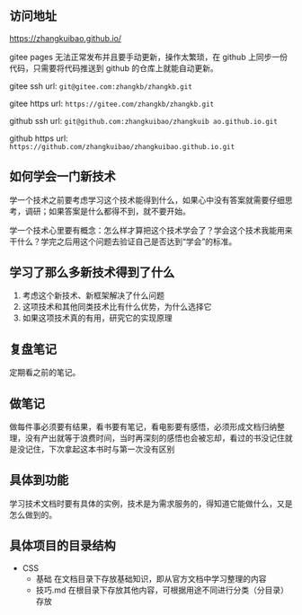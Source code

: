 <author-info date="1631093784752"></author-info>

## 访问地址

https://zhangkuibao.github.io/

gitee pages 无法正常发布并且要手动更新，操作太繁琐，在 github 上同步一份代码，只需要将代码推送到 github 的仓库上就能自动更新。

gitee ssh url: `git@gitee.com:zhangkb/zhangkb.git`

gitee https url: `https://gitee.com/zhangkb/zhangkb.git`

github ssh url: `git@github.com:zhangkuibao/zhangkuib ao.github.io.git`

github https url: `https://github.com/zhangkuibao/zhangkuibao.github.io.git`

## 如何学会一门新技术

学一个技术之前要考虑学习这个技术能得到什么，如果心中没有答案就需要仔细思考，调研；如果答案是什么都得不到，就不要开始。

学一个技术心里要有概念：怎么样才算把这个技术学会了？学会这个技术我能用来干什么？学完之后用这个问题去验证自己是否达到“学会”的标准。

## 学习了那么多新技术得到了什么

1. 考虑这个新技术、新框架解决了什么问题
2. 这项技术和其他同类技术比有什么优势，为什么选择它
3. 如果这项技术真的有用，研究它的实现原理

## 复盘笔记

定期看之前的笔记。

## 做笔记

做每件事必须要有结果，看书要有笔记，看电影要有感悟，必须形成文档归纳整理，没有产出就等于浪费时间，当时再深刻的感悟也会被忘却，看过的书没记住就是没记住，下次拿起这本书时与第一次没有区别

## 具体到功能

学习技术文档时要有具体的实例，技术是为需求服务的，得知道它能做什么，又是怎么做到的。

## 具体项目的目录结构

- CSS
  - 基础      在文档目录下存放基础知识，即从官方文档中学习整理的内容
  - 技巧.md   在根目录下存放其他内容，可根据用途不同进行分类（分目录）存放